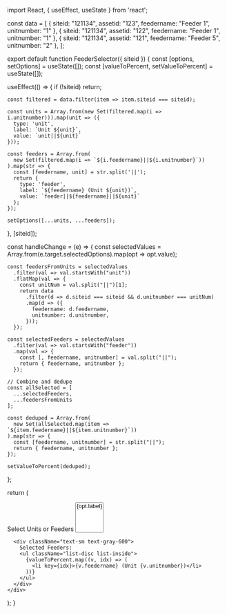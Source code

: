 import React, { useEffect, useState } from 'react';

const data = [
  { siteid: "121134", assetid: "123", feedername: "Feeder 1", unitnumber: "1" },
  { siteid: "121134", assetid: "122", feedername: "Feeder 1", unitnumber: "1" },
  { siteid: "121134", assetid: "121", feedername: "Feeder 5", unitnumber: "2" },
];

export default function FeederSelector({ siteid }) {
  const [options, setOptions] = useState([]);
  const [valueToPercent, setValueToPercent] = useState([]);

  useEffect(() => {
    if (!siteid) return;

    const filtered = data.filter(item => item.siteid === siteid);

    const units = Array.from(new Set(filtered.map(i => i.unitnumber))).map(unit => ({
      type: 'unit',
      label: `Unit ${unit}`,
      value: `unit||${unit}`
    }));

    const feeders = Array.from(
      new Set(filtered.map(i => `${i.feedername}||${i.unitnumber}`))
    ).map(str => {
      const [feedername, unit] = str.split('||');
      return {
        type: 'feeder',
        label: `${feedername} (Unit ${unit})`,
        value: `feeder||${feedername}||${unit}`
      };
    });

    setOptions([...units, ...feeders]);
  }, [siteid]);

  const handleChange = (e) => {
    const selectedValues = Array.from(e.target.selectedOptions).map(opt => opt.value);

    const feedersFromUnits = selectedValues
      .filter(val => val.startsWith("unit"))
      .flatMap(val => {
        const unitNum = val.split("||")[1];
        return data
          .filter(d => d.siteid === siteid && d.unitnumber === unitNum)
          .map(d => ({
            feedername: d.feedername,
            unitnumber: d.unitnumber,
          }));
      });

    const selectedFeeders = selectedValues
      .filter(val => val.startsWith("feeder"))
      .map(val => {
        const [, feedername, unitnumber] = val.split("||");
        return { feedername, unitnumber };
      });

    // Combine and dedupe
    const allSelected = [
      ...selectedFeeders,
      ...feedersFromUnits
    ];

    const deduped = Array.from(
      new Set(allSelected.map(item => `${item.feedername}||${item.unitnumber}`))
    ).map(str => {
      const [feedername, unitnumber] = str.split("||");
      return { feedername, unitnumber };
    });

    setValueToPercent(deduped);
  };

  return (
    <div className="flex flex-col space-y-2">
      <label className="text-sm font-semibold">Select Units or Feeders</label>
      <select
        multiple
        className="p-2 border rounded-md"
        onChange={handleChange}
      >
        {options.map((opt, index) => (
          <option key={index} value={opt.value}>
            {opt.label}
          </option>
        ))}
      </select>

      <div className="text-sm text-gray-600">
        Selected Feeders:
        <ul className="list-disc list-inside">
          {valueToPercent.map((v, idx) => (
            <li key={idx}>{v.feedername} (Unit {v.unitnumber})</li>
          ))}
        </ul>
      </div>
    </div>
  );
}

